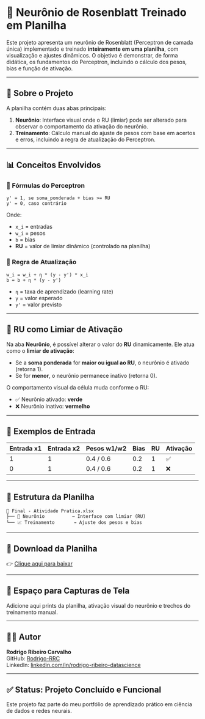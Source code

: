 
# 🧠 Neurônio de Rosenblatt Treinado em Planilha

Este projeto apresenta um neurônio de Rosenblatt (Perceptron de camada única) implementado e treinado **inteiramente em uma planilha**, com visualização e ajustes dinâmicos. O objetivo é demonstrar, de forma didática, os fundamentos do Perceptron, incluindo o cálculo dos pesos, bias e função de ativação.

---

## 📌 Sobre o Projeto

A planilha contém duas abas principais:

1. **Neurônio**: Interface visual onde o RU (limiar) pode ser alterado para observar o comportamento da ativação do neurônio.
2. **Treinamento**: Cálculo manual do ajuste de pesos com base em acertos e erros, incluindo a regra de atualização do Perceptron.

---

## 📊 Conceitos Envolvidos

### 🧮 Fórmulas do Perceptron

```
y' = 1, se soma_ponderada + bias >= RU
y' = 0, caso contrário
```

Onde:
- `x_i` = entradas
- `w_i` = pesos
- `b` = bias
- **RU** = valor de limiar dinâmico (controlado na planilha)

### 🔁 Regra de Atualização

```
w_i = w_i + η * (y - y') * x_i
b = b + η * (y - y')
```

- `η` = taxa de aprendizado (learning rate)
- `y` = valor esperado
- `y'` = valor previsto

---

## 🔧 RU como Limiar de Ativação

Na aba **Neurônio**, é possível alterar o valor do **RU** dinamicamente. Ele atua como o **limiar de ativação**:

- Se a **soma ponderada** for **maior ou igual ao RU**, o neurônio é ativado (retorna 1).
- Se for **menor**, o neurônio permanece inativo (retorna 0).

O comportamento visual da célula muda conforme o RU:
- ✅ Neurônio ativado: **verde**
- ❌ Neurônio inativo: **vermelho**

---

## 🧪 Exemplos de Entrada

| Entrada x1 | Entrada x2 | Pesos w1/w2 | Bias | RU | Ativação |
|------------|------------|--------------|------|----|----------|
| 1          | 1          | 0.4 / 0.6     | 0.2  | 1  | ✅       |
| 0          | 1          | 0.4 / 0.6     | 0.2  | 1  | ❌       |

---

## 📁 Estrutura da Planilha

```
📄 Final - Atividade Pratica.xlsx
├── 🧠 Neurônio          → Interface com limiar (RU)
└── 📈 Treinamento       → Ajuste dos pesos e bias
```

---

## 📎 Download da Planilha

👉 [Clique aqui para baixar](Final%20-%20Atividade%20Pratica.xlsx)

---

## 📸 Espaço para Capturas de Tela

Adicione aqui prints da planilha, ativação visual do neurônio e trechos do treinamento manual.

---

## 🧑‍💻 Autor

**Rodrigo Ribeiro Carvalho**  
GitHub: [Rodrigo-RRC](https://github.com/Rodrigo-RRC)  
LinkedIn: [linkedin.com/in/rodrigo-ribeiro-datascience](https://www.linkedin.com/in/rodrigo-ribeiro-datascience)

---

## ✅ Status: Projeto Concluído e Funcional

Este projeto faz parte do meu portfólio de aprendizado prático em ciência de dados e redes neurais.

